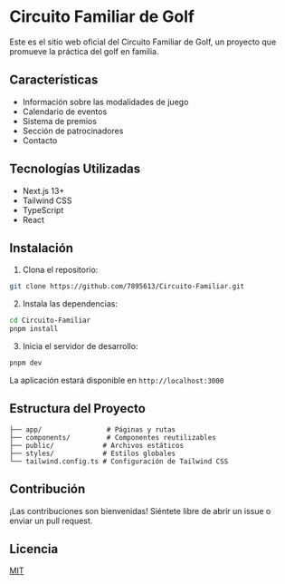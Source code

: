 # Circuito Familiar de Golf

Este es el sitio web oficial del Circuito Familiar de Golf, un proyecto que promueve la práctica del golf en familia.

## Características

- Información sobre las modalidades de juego
- Calendario de eventos
- Sistema de premios
- Sección de patrocinadores
- Contacto

## Tecnologías Utilizadas

- Next.js 13+
- Tailwind CSS
- TypeScript
- React

## Instalación

1. Clona el repositorio:
```bash
git clone https://github.com/7895613/Circuito-Familiar.git
```

2. Instala las dependencias:
```bash
cd Circuito-Familiar
pnpm install
```

3. Inicia el servidor de desarrollo:
```bash
pnpm dev
```

La aplicación estará disponible en `http://localhost:3000`

## Estructura del Proyecto

```
├── app/                # Páginas y rutas
├── components/         # Componentes reutilizables
├── public/            # Archivos estáticos
├── styles/            # Estilos globales
└── tailwind.config.ts # Configuración de Tailwind CSS
```

## Contribución

¡Las contribuciones son bienvenidas! Siéntete libre de abrir un issue o enviar un pull request.

## Licencia

[MIT](LICENSE)

